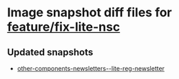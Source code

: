 # Image snapshot diff files for [feature/fix-lite-nsc](https://github.com/brightsitesconsulting/indy-pwamp/pull/1465)

## Updated snapshots
- [other-components-newsletters--lite-reg-newsletter](./other-components-newsletters--lite-reg-newsletter)
